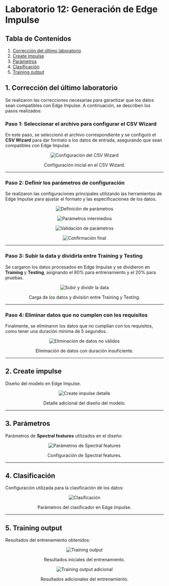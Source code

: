 # Laboratorio 12: Generación de Edge Impulse 

## Tabla de Contenidos

1. [Corrección del último laboratorio](#1-Corrección-del-último-laboratorio)
2. [Create impulse](#2-Create-impulse)
3. [Parámetros](#3-Parámetros)
4. [Clasificación](#4-Clasificación)
5. [Training output](#5-Training-output)


## 1. Corrección del último laboratorio

Se realizaron las correcciones necesarias para garantizar que los datos sean compatibles con Edge Impulse. A continuación, se describen los pasos realizados:

### Paso 1: Seleccionar el archivo para configurar el CSV Wizard

En este paso, se seleccionó el archivo correspondiente y se configuró el **CSV Wizard** para dar formato a los datos de entrada, asegurando que sean compatibles con Edge Impulse.

<div align="center">
  <img src="https://github.com/Peeta18/ISB_Grupo3/blob/main/ISB/Laboratorios/Lab12_Generacion_Impulso_Edge_Impulse%20/Italo/Imagenes/1.jpg?raw=true" alt="Configuración del CSV Wizard"><p>
  Configuración inicial en el CSV Wizard.
  </p>
</div>

---

### Paso 2: Definir los parámetros de configuración

Se realizaron las configuraciones principales utilizando las herramientas de Edge Impulse para ajustar el formato y las especificaciones de los datos.

<div align="center">
  <img src="https://github.com/Peeta18/ISB_Grupo3/blob/main/ISB/Laboratorios/Lab12_Generacion_Impulso_Edge_Impulse%20/Italo/Imagenes/2.jpg?raw=true" alt="Definición de parámetros"><p>
  </p>
</div>

<div align="center">
  <img src="https://github.com/Peeta18/ISB_Grupo3/blob/main/ISB/Laboratorios/Lab12_Generacion_Impulso_Edge_Impulse%20/Italo/Imagenes/3.jpg?raw=true" alt="Parámetros intermedios"><p>
  </p>
</div>

<div align="center">
  <img src="https://github.com/Peeta18/ISB_Grupo3/blob/main/ISB/Laboratorios/Lab12_Generacion_Impulso_Edge_Impulse%20/Italo/Imagenes/4.jpg?raw=true" alt="Validación de parámetros"><p>
  </p>
</div>

<div align="center">
  <img src="https://github.com/Peeta18/ISB_Grupo3/blob/main/ISB/Laboratorios/Lab12_Generacion_Impulso_Edge_Impulse%20/Italo/Imagenes/5.jpg?raw=true" alt="Confirmación final"><p>
  </p>
</div>

---

### Paso 3: Subir la data y dividirla entre Training y Testing

Se cargaron los datos procesados en Edge Impulse y se dividieron en **Training** y **Testing**, asignando el 80% para entrenamiento y el 20% para pruebas.

<div align="center">
  <img src="https://github.com/Peeta18/ISB_Grupo3/blob/main/ISB/Laboratorios/Lab12_Generacion_Impulso_Edge_Impulse%20/Italo/Imagenes/6.jpg?raw=true" alt="Subir y dividir la data"><p>
  Carga de los datos y división entre Training y Testing.
  </p>
</div>

---

### Paso 4: Eliminar datos que no cumplen con los requisitos

Finalmente, se eliminaron los datos que no cumplían con los requisitos, como tener una duración mínima de 5 segundos.

<div align="center">
  <img src="https://github.com/Peeta18/ISB_Grupo3/blob/main/ISB/Laboratorios/Lab12_Generacion_Impulso_Edge_Impulse%20/Italo/Imagenes/7.jpg?raw=true" alt="Eliminación de datos no válidos"><p>
  Eliminación de datos con duración insuficiente.
  </p>
</div>

---

## 2. Create impulse

  Diseño del modelo en Edge Impulse.
  </p>
</div>

<div align="center">
  <img src="https://github.com/Peeta18/ISB_Grupo3/blob/main/ISB/Laboratorios/Lab12_Generacion_Impulso_Edge_Impulse%20/Italo/Imagenes/9.jpg?raw=true" alt="Create impulse detalle"><p>
  Detalle adicional del diseño del modelo.
  </p>
</div>

---

## 3. Parámetros

Parámetros de **Spectral features** utilizados en el diseño:

<div align="center">
  <img src="https://github.com/Peeta18/ISB_Grupo3/blob/main/ISB/Laboratorios/Lab12_Generacion_Impulso_Edge_Impulse%20/Italo/Imagenes/10.jpg?raw=true" alt="Parámetros de Spectral features"><p>
  Configuración de Spectral features.
  </p>
</div>

---

## 4. Clasificación

Configuración utilizada para la clasificación de los datos:

<div align="center">
  <img src="https://github.com/Peeta18/ISB_Grupo3/blob/main/ISB/Laboratorios/Lab12_Generacion_Impulso_Edge_Impulse%20/Italo/Imagenes/Classifier.png?raw=true" alt="Clasificación"><p>
  Parámetros del clasificador en Edge Impulse.
  </p>
</div>

---

## 5. Training output

Resultados del entrenamiento obtenidos:

<div align="center">
  <img src="https://github.com/Peeta18/ISB_Grupo3/blob/main/ISB/Laboratorios/Lab12_Generacion_Impulso_Edge_Impulse%20/Italo/Imagenes/traininoutput.png?raw=true" alt="Training output"><p>
  Resultados iniciales del entrenamiento.
  </p>
</div>

<div align="center">
  <img src="https://github.com/Peeta18/ISB_Grupo3/blob/main/ISB/Laboratorios/Lab12_Generacion_Impulso_Edge_Impulse%20/Italo/Imagenes/traininoutput2.png?raw=true" alt="Training output adicional"><p>
  Resultados adicionales del entrenamiento.
  </p>
</div>
